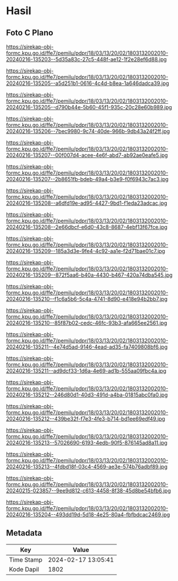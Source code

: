 # Hasil

## Foto C Plano

https://sirekap-obj-formc.kpu.go.id/ffe7/pemilu/pdpr/18/03/13/20/02/1803132002010-20240216-135203--5d35a83c-27c5-448f-ae12-1f2e28ef6d88.jpg

https://sirekap-obj-formc.kpu.go.id/ffe7/pemilu/pdpr/18/03/13/20/02/1803132002010-20240216-135205--a5d251b1-0616-4c4d-b8ea-1a646dadca39.jpg

https://sirekap-obj-formc.kpu.go.id/ffe7/pemilu/pdpr/18/03/13/20/02/1803132002010-20240216-135205--d790b44e-5b60-45f1-935c-20c28e60b989.jpg

https://sirekap-obj-formc.kpu.go.id/ffe7/pemilu/pdpr/18/03/13/20/02/1803132002010-20240216-135206--7bec9980-9c74-40de-966b-9db43a24f2ff.jpg

https://sirekap-obj-formc.kpu.go.id/ffe7/pemilu/pdpr/18/03/13/20/02/1803132002010-20240216-135207--00f007d4-acee-4e6f-abd7-ab92ae0eafe5.jpg

https://sirekap-obj-formc.kpu.go.id/ffe7/pemilu/pdpr/18/03/13/20/02/1803132002010-20240216-135207--2b8651fb-bdeb-49a4-b3e9-f0f6943c7ac3.jpg

https://sirekap-obj-formc.kpu.go.id/ffe7/pemilu/pdpr/18/03/13/20/02/1803132002010-20240216-135208--a6dfd19e-ad95-4427-9bd1-f1eda23adcac.jpg

https://sirekap-obj-formc.kpu.go.id/ffe7/pemilu/pdpr/18/03/13/20/02/1803132002010-20240216-135208--2e66dbcf-e6d0-43c8-8687-4ebf13f67fce.jpg

https://sirekap-obj-formc.kpu.go.id/ffe7/pemilu/pdpr/18/03/13/20/02/1803132002010-20240216-135209--185a3d3e-9fe4-4c92-aa1e-f2d71bae01c7.jpg

https://sirekap-obj-formc.kpu.go.id/ffe7/pemilu/pdpr/18/03/13/20/02/1803132002010-20240216-135209--872f5aa6-b40a-4430-b467-420a74dba545.jpg

https://sirekap-obj-formc.kpu.go.id/ffe7/pemilu/pdpr/18/03/13/20/02/1803132002010-20240216-135210--f1c6a5b6-5c4a-4741-8d90-e418e94b2bb7.jpg

https://sirekap-obj-formc.kpu.go.id/ffe7/pemilu/pdpr/18/03/13/20/02/1803132002010-20240216-135210--85f87b02-cedc-46fc-93b3-afa665ee2561.jpg

https://sirekap-obj-formc.kpu.go.id/ffe7/pemilu/pdpr/18/03/13/20/02/1803132002010-20240216-135211--4e74d5ad-9146-4ead-ad35-fa7409808bf6.jpg

https://sirekap-obj-formc.kpu.go.id/ffe7/pemilu/pdpr/18/03/13/20/02/1803132002010-20240216-135211--ad9dcf33-1d6a-4e69-ad1b-555aa09fbc4a.jpg

https://sirekap-obj-formc.kpu.go.id/ffe7/pemilu/pdpr/18/03/13/20/02/1803132002010-20240216-135212--246d80d1-40d3-491d-a4ba-01815abc0fa0.jpg

https://sirekap-obj-formc.kpu.go.id/ffe7/pemilu/pdpr/18/03/13/20/02/1803132002010-20240216-135212--439be32f-f7e3-4fe3-b714-bd1ee69edf49.jpg

https://sirekap-obj-formc.kpu.go.id/ffe7/pemilu/pdpr/18/03/13/20/02/1803132002010-20240216-135213--57026690-6193-4edb-90f5-876145ad8a11.jpg

https://sirekap-obj-formc.kpu.go.id/ffe7/pemilu/pdpr/18/03/13/20/02/1803132002010-20240216-135213--4fdbd18f-03c4-4569-ae3e-574b76adbf89.jpg

https://sirekap-obj-formc.kpu.go.id/ffe7/pemilu/pdpr/18/03/13/20/02/1803132002010-20240215-023857--9ee9d812-c613-4458-8f38-45d8be54bfb6.jpg

https://sirekap-obj-formc.kpu.go.id/ffe7/pemilu/pdpr/18/03/13/20/02/1803132002010-20240216-135204--493dd19d-5d18-4e25-80a4-fbfbdcac2469.jpg


## Metadata

| Key        | Value               |
| ---------- | ------------------- |
| Time Stamp | 2024-02-17 13:05:41 |
| Kode Dapil | 1802                |




